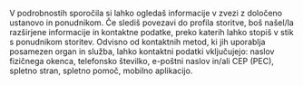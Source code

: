 V podrobnostih sporočila si lahko ogledaš informacije v zvezi z določeno ustanovo in ponudnikom. Če slediš povezavi do profila storitve, boš našel/la razširjene informacije in kontaktne podatke, preko katerih lahko stopiš v stik s ponudnikom storitev.
Odvisno od kontaktnih metod, ki jih uporablja posamezen organ in služba, lahko kontaktni podatki vključujejo: naslov fizičnega okenca, telefonsko številko, e-poštni naslov in/ali CEP (PEC), spletno stran, spletno pomoč, mobilno aplikacijo.
